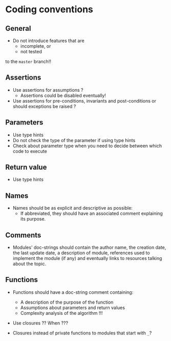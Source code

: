 # Coding conventions

## General

- Do not introduce features that are 
    - incomplete, or
    - not tested

 to the `master` branch!!

## Assertions

- Use assertions for assumptions ?
	- Assertions could be disabled eventually!
- Use assertions for pre-conditions, invariants and post-conditions or should exceptions be raised ?

## Parameters

- Use type hints
- Do not check the type of the parameter if using type hints
- Check about parameter type when you need to decide between which code to execute


## Return value

- Use type hints

## Names

- Names should be as explicit and descriptive as possible:
	- If abbreviated, they should have an associated comment explaining its purpose.

## Comments

- Modules' doc-strings should contain the author name, the creation date, the last update date, a description of module, references used to implement the module (if any) and eventually links to resources talking about the topic.

## Functions

- Functions should have a doc-string comment containing:
	- A description of the purpose of the function
	- Assumptions about parameters and return values
	- Complexity analysis of the algorithm !!!

- Use closures ?? When ???
- Closures instead of private functions to modules that start with `_`?

